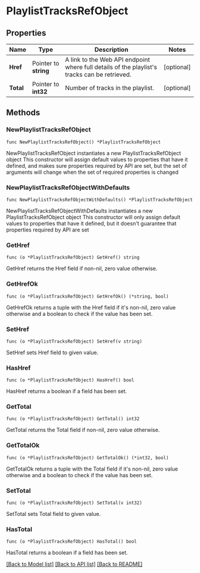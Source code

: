 # PlaylistTracksRefObject

## Properties

Name | Type | Description | Notes
------------ | ------------- | ------------- | -------------
**Href** | Pointer to **string** | A link to the Web API endpoint where full details of the playlist&#39;s tracks can be retrieved.  | [optional] 
**Total** | Pointer to **int32** | Number of tracks in the playlist.  | [optional] 

## Methods

### NewPlaylistTracksRefObject

`func NewPlaylistTracksRefObject() *PlaylistTracksRefObject`

NewPlaylistTracksRefObject instantiates a new PlaylistTracksRefObject object
This constructor will assign default values to properties that have it defined,
and makes sure properties required by API are set, but the set of arguments
will change when the set of required properties is changed

### NewPlaylistTracksRefObjectWithDefaults

`func NewPlaylistTracksRefObjectWithDefaults() *PlaylistTracksRefObject`

NewPlaylistTracksRefObjectWithDefaults instantiates a new PlaylistTracksRefObject object
This constructor will only assign default values to properties that have it defined,
but it doesn't guarantee that properties required by API are set

### GetHref

`func (o *PlaylistTracksRefObject) GetHref() string`

GetHref returns the Href field if non-nil, zero value otherwise.

### GetHrefOk

`func (o *PlaylistTracksRefObject) GetHrefOk() (*string, bool)`

GetHrefOk returns a tuple with the Href field if it's non-nil, zero value otherwise
and a boolean to check if the value has been set.

### SetHref

`func (o *PlaylistTracksRefObject) SetHref(v string)`

SetHref sets Href field to given value.

### HasHref

`func (o *PlaylistTracksRefObject) HasHref() bool`

HasHref returns a boolean if a field has been set.

### GetTotal

`func (o *PlaylistTracksRefObject) GetTotal() int32`

GetTotal returns the Total field if non-nil, zero value otherwise.

### GetTotalOk

`func (o *PlaylistTracksRefObject) GetTotalOk() (*int32, bool)`

GetTotalOk returns a tuple with the Total field if it's non-nil, zero value otherwise
and a boolean to check if the value has been set.

### SetTotal

`func (o *PlaylistTracksRefObject) SetTotal(v int32)`

SetTotal sets Total field to given value.

### HasTotal

`func (o *PlaylistTracksRefObject) HasTotal() bool`

HasTotal returns a boolean if a field has been set.


[[Back to Model list]](../README.md#documentation-for-models) [[Back to API list]](../README.md#documentation-for-api-endpoints) [[Back to README]](../README.md)


